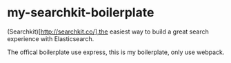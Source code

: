# my-searchkit-boilerplate

(Searchkit)[http://searchkit.co/],the easiest way to build a great search experience with Elasticsearch.

The offical boilerplate use express, this is my boilerplate, only use webpack.
